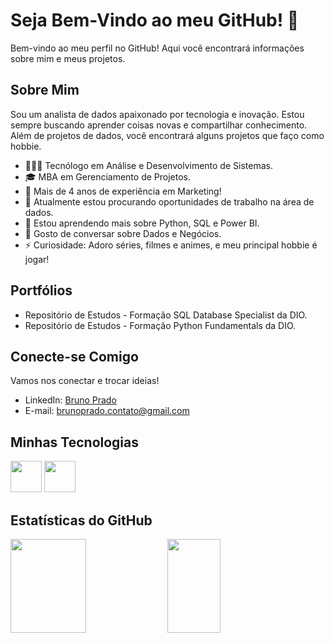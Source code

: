 # Seja Bem-Vindo ao meu GitHub! 👋

Bem-vindo ao meu perfil no GitHub! Aqui você encontrará informações sobre mim e meus projetos.

## Sobre Mim

Sou um analista de dados apaixonado por tecnologia e inovação. Estou sempre buscando aprender coisas novas e compartilhar conhecimento. Além de projetos de dados, você encontrará alguns projetos que faço como hobbie.

- 👨🏻‍🎓 Tecnólogo em Análise e Desenvolvimento de Sistemas.
- 🎓 MBA em Gerenciamento de Projetos.
- 💼 Mais de 4 anos de experiência em Marketing!
- 🔭 Atualmente estou procurando oportunidades de trabalho na área de dados.
- 🌱 Estou aprendendo mais sobre Python, SQL e Power BI.
- 💬 Gosto de conversar sobre Dados e Negócios.
- ⚡ Curiosidade: Adoro séries, filmes e animes, e meu principal hobbie é jogar!

## Portfólios

-  Repositório de Estudos - Formação SQL Database Specialist da DIO.
-  Repositório de Estudos - Formação Python Fundamentals da DIO.

## Conecte-se Comigo

Vamos nos conectar e trocar ideias!

- LinkedIn: [Bruno Prado](https://www.linkedin.com/in/bruno-prado-br/)
- E-mail: brunoprado.contato@gmail.com

## Minhas Tecnologias

<img src="https://cdn.jsdelivr.net/gh/devicons/devicon@latest/icons/azuresqldatabase/azuresqldatabase-original.svg" width="50px"> <img src="https://cdn.jsdelivr.net/gh/devicons/devicon@latest/icons/python/python-original-wordmark.svg" width="50px">

## Estatísticas do GitHub
<div>
  <img width="49%" height="150px" src="https://github-readme-stats.vercel.app/api?username=bruno-prado-BR&show_icons=true&theme=tokyonight">
  <img width="41%" height="150px" src="https://github-readme-stats.vercel.app/api/top-langs/?username=felipeAguiarCode&layout=compact">
</div>

